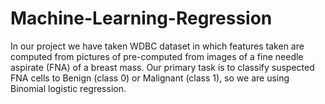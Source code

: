 # Machine-Learning-Regression
In our project we have taken WDBC dataset in which features taken are computed from pictures of pre-computed from images of a fine needle aspirate (FNA) of a breast mass. Our primary task is to classify suspected FNA cells to Benign (class 0) or Malignant (class 1), so we are using Binomial logistic regression.
